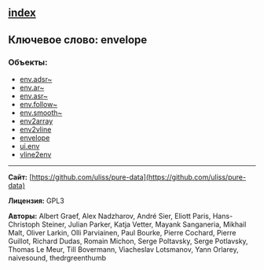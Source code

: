 [index](../index.html)
---

## Ключевое слово: envelope

### Объекты:
* [env.adsr~](../env.adsr~.html)
* [env.ar~](../env.ar~.html)
* [env.asr~](../env.asr~.html)
* [env.follow~](../env.follow~.html)
* [env.smooth~](../env.smooth~.html)
* [env2array](../env2array.html)
* [env2vline](../env2vline.html)
* [envelope](../envelope.html)
* [ui.env](../ui.env.html)
* [vline2env](../vline2env.html)

---
**Сайт:** [https://github.com/uliss/pure-data](https://github.com/uliss/pure-data)

**Лицензия:** GPL3

**Авторы:** Albert Graef, Alex Nadzharov, André Sier, Eliott Paris, Hans-Christoph Steiner, Julian Parker, Katja Vetter, Mayank Sanganeria, Mikhail Malt, Oliver Larkin, Olli Parviainen, Paul Bourke, Pierre Cochard, Pierre Guillot, Richard Dudas, Romain Michon, Serge Poltavsky, Serge Potlavsky, Thomas Le Meur, Till Bovermann, Viacheslav Lotsmanov, Yann Orlarey, naivesound, thedrgreenthumb
